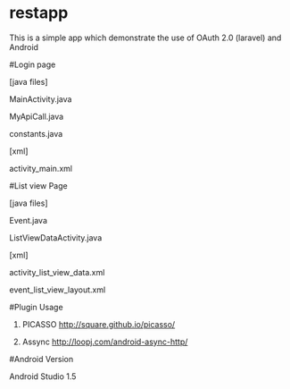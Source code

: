 # restapp


This is a simple app which demonstrate the use of OAuth 2.0 (laravel) and  Android

#Login page

[java files]

MainActivity.java

MyApiCall.java

constants.java

[xml]

activity_main.xml

#List view Page


[java files]

Event.java

ListViewDataActivity.java

[xml]


activity_list_view_data.xml

event_list_view_layout.xml


#Plugin Usage


1. PICASSO  http://square.github.io/picasso/

2. Assync  http://loopj.com/android-async-http/

#Android Version

Android Studio 1.5

